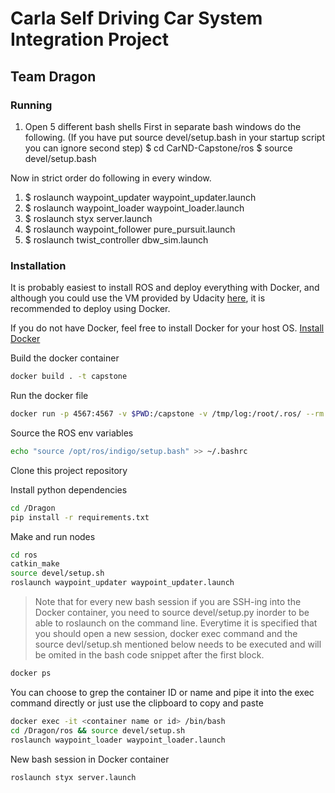# Carla Self Driving Car System Integration Project
## Team Dragon

### Running
1. Open 5 different bash shells
First in separate bash windows do the following. (If you have put source devel/setup.bash in your startup script you can ignore second step)
$ cd CarND-Capstone/ros
$ source devel/setup.bash

Now in strict order do following in every window.

1. $ roslaunch waypoint_updater waypoint_updater.launch 
2. $ roslaunch waypoint_loader waypoint_loader.launch 
3. $ roslaunch styx server.launch
4. $ roslaunch waypoint_follower pure_pursuit.launch
5. $ roslaunch twist_controller dbw_sim.launch




### Installation
It is probably easiest to install ROS and deploy everything with Docker, and although you could use the VM provided by Udacity [here](https://s3-us-west-1.amazonaws.com/udacity-selfdrivingcar/Udacity_VM_Base_V1.0.0.zip), it is recommended to deploy using Docker.

If you do not have Docker, feel free to install Docker for your host OS.
[Install Docker](https://docs.docker.com/engine/installation/)

Build the docker container
```bash
docker build . -t capstone
```

Run the docker file
```bash
docker run -p 4567:4567 -v $PWD:/capstone -v /tmp/log:/root/.ros/ --rm -it capstone
```

Source the ROS env variables
```bash
echo "source /opt/ros/indigo/setup.bash" >> ~/.bashrc
```

Clone this project repository

Install python dependencies
```bash
cd /Dragon
pip install -r requirements.txt
```

Make and run nodes
```bash
cd ros
catkin_make
source devel/setup.sh
roslaunch waypoint_updater waypoint_updater.launch
```

> Note that for every new bash session if you are SSH-ing into the Docker container, you need to source devel/setup.py inorder to be able to roslaunch on the command line. Everytime it is specified that you should open a new session, docker exec command and the source devl/setup.sh mentioned below needs to be executed and will be omited in the bash code snippet after the first block.

```bash
docker ps
```
You can choose to grep the container ID or name and pipe it into the exec command directly or just use the clipboard to copy and paste
```bash
docker exec -it <container name or id> /bin/bash
cd /Dragon/ros && source devel/setup.sh
roslaunch waypoint_loader waypoint_loader.launch
```
New bash session in Docker container
```bash
roslaunch styx server.launch
```

